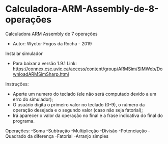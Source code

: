 # Calculadora-ARM-Assembly-de-8-operações
Calculadora ARM Assembly de 7 operações
- Autor: Wyctor Fogos da Rocha - 2019

Instalar simulador
- Para baixar a versão 1.9.1
Link: https://connex.csc.uvic.ca/access/content/group/ARMSim/SIMWeb/DownloadARMSimSharp.html

Instruções:
- Aperte um numero do teclado (ele não será computado devido a um erro do simulador);
- O usuário digita o primeiro valor no teclado (0-9), o número da operação desejada e o segundo valor (caso não seja fatorial);
- Irá aparecer o valor da operação no final e a frase indicativa do final do programa.

Operações:
-Soma
-Subtração
-Multiplicção
-Divisão
-Potenciação
-Quadrado da diferença
-Fatorial
-Arranjo simples
